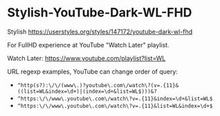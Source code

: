 # Stylish-YouTube-Dark-WL-FHD

Stylish https://userstyles.org/styles/147172/youtube-dark-wl-fhd

For FullHD experience at YouTube "Watch Later" playlist.

Watch Later: https://www.youtube.com/playlist?list=WL

URL regexp examples, YouTube can change order of query:
* `^http(s?):\/\/(www\.)?youtube\.com\/watch\?(v=.{11}&((list=WL&index=\d+)|(index=\d+&list=WL$)))&?`
* `^https:\/\/www\.youtube\.com\/watch\?v=.{11}&index=\d+&list=WL$`
* `^https:\/\/www\.youtube\.com\/watch\?v=.{11}&list=WL&index=\d+$`

